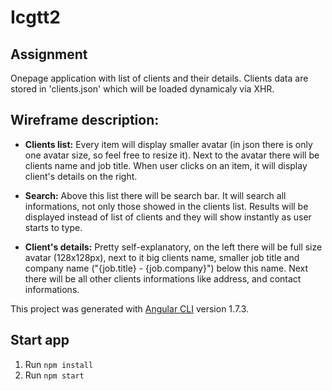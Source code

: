 # Icgtt2

## Assignment

Onepage application with list of clients and their
details. Clients data are stored in 'clients.json' which will be loaded
dynamicaly via XHR.

## Wireframe description:
* **Clients list:** Every item will display smaller avatar (in
	json there is only one avatar size, so feel free to resize it). Next to the
	avatar there will be clients name and job title. When user clicks on
	an item, it will display client's details on the right.

* **Search:** Above this list there will be search bar. It will search
	all informations, not only those showed in the clients list. Results will
	be displayed instead of list of clients and they will show instantly
	as user starts to type.

* **Client's details:** Pretty self-explanatory, on the left there
	will be full size avatar (128x128px), next to it big clients name,
	smaller job title and company name ("{job.title} - {job.company}") below
	this name. Next there will be all other clients informations like
	address, and contact informations.



This project was generated with [Angular CLI](https://github.com/angular/angular-cli) version 1.7.3.

## Start app

1. Run `npm install` 
2. Run `npm start` 